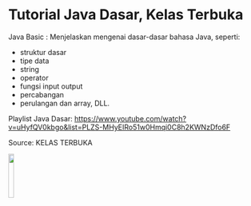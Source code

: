 # Tutorial Java Dasar, Kelas Terbuka

Java Basic : Menjelaskan mengenai dasar-dasar bahasa Java, seperti: 
* struktur dasar 
* tipe data
* string
* operator
* fungsi input output
* percabangan
* perulangan dan array, DLL.

Playlist Java Dasar:
https://www.youtube.com/watch?v=uHyfQV0kbgo&list=PLZS-MHyEIRo51w0Hmqi0C8h2KWNzDfo6F


Source: 
KELAS TERBUKA

[<img src="https://yt3.ggpht.com/ytc/AAUvwnhVniQ2N_JTlURMd1WmEm_VbsjyzV_PjAiy-q-rZA=s900-c-k-c0x00ffffff-no-rj" width="15%">](https://www.youtube.com/watch?v=uHyfQV0kbgo&list=PLZS-MHyEIRo51w0Hmqi0C8h2KWNzDfo6F)
